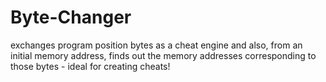 # Byte-Changer
exchanges program position bytes as a cheat engine and also, from an initial memory address, finds out the memory addresses corresponding to those bytes - ideal for creating cheats!

